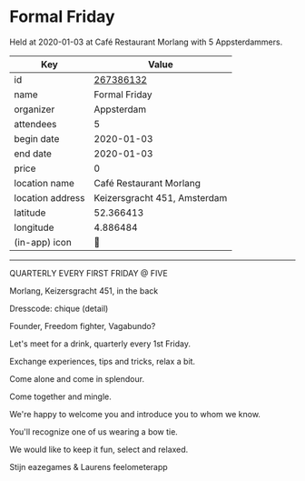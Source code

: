 # Formal Friday
Held at 2020-01-03 at Café Restaurant Morlang with 5 Appsterdammers.
        
|Key|Value
|---|---|
|id|[267386132](https://www.meetup.com/appsterdam/events/267386132/)|
|name|Formal Friday|
|organizer|Appsterdam|
|attendees|5|
|begin date|2020-01-03|
|end date|2020-01-03|
|price|0|
|location name|Café Restaurant Morlang|
|location address|Keizersgracht 451, Amsterdam|
|latitude|52.366413|
|longitude|4.886484|
|(in-app) icon|🎩|

---

QUARTERLY EVERY FIRST FRIDAY @ FIVE

Morlang, Keizersgracht 451, in the back

Dresscode: chique (detail)

Founder, Freedom fighter, Vagabundo?

Let's meet for a drink, quarterly every 1st Friday.

Exchange experiences, tips and tricks, relax a bit.

Come alone and come in splendour.

Come together and mingle.

We're happy to welcome you and introduce you to whom we know.

You'll recognize one of us wearing a bow tie.

We would like to keep it fun, select and relaxed.

Stijn eazegames & Laurens feelometerapp


